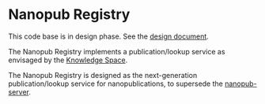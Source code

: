 # Nanopub Registry

This code base is in design phase. See the [design document](design.md).

The Nanopub Registry implements a publication/lookup service as envisaged by the [Knowledge Space](https://w3id.org/knowledge-space/).

The Nanopub Registry is designed as the next-generation publication/lookup service for nanopublications, to supersede the
[nanopub-server](https://github.com/tkuhn/nanopub-server).
